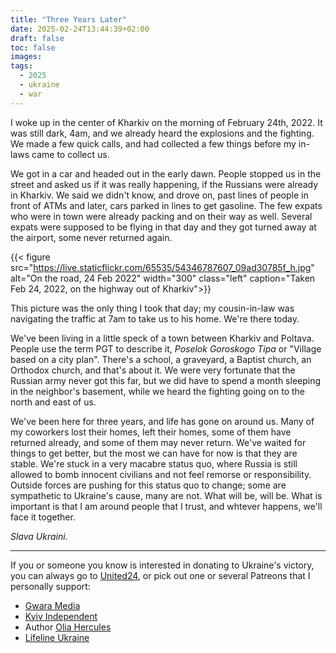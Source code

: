 ```yaml
---
title: "Three Years Later"
date: 2025-02-24T13:44:39+02:00
draft: false
toc: false
images:
tags: 
  - 2025
  - ukraine
  - war
---
```

I woke up in the center of Kharkiv on the morning of February 24th, 2022.  It was still dark, 4am, and we already heard the explosions and the fighting.  We made a few quick calls, and had collected a few things before my in-laws came to collect us.

We got in a car and headed out in the early dawn.  People stopped us in the street and asked us if it was really happening, if the Russians were already in Kharkiv.  We said we didn't know, and drove on, past lines of people in front of ATMs and later, cars parked in lines to get gasoline.  The few expats who were in town were already packing and on their way as well.  Several expats were supposed to be flying in that day and they got turned away at the airport, some never returned again.

{{< figure src="https://live.staticflickr.com/65535/54346787607_09ad30785f_h.jpg" alt="On the road, 24 Feb 2022" width="300" class="left" caption="Taken Feb 24, 2022, on the highway out of Kharkiv">}}

This picture was the only thing I took that day; my cousin-in-law was navigating the traffic at 7am to take us to his home.  We're there today.  

We've been living in a little speck of a town between Kharkiv and Poltava.  People use the term PGT to describe it, _Poselok Goroskogo Tipa_ or "Village based on a city plan".  There's a school, a graveyard, a Baptist church, an Orthodox church, and that's about it.  We were very fortunate that the Russian army never got this far, but we did have to spend a month sleeping in the neighbor's basement, while we heard the fighting going on to the north and east of us.

We've been here for three years, and life has gone on around us.  Many of my coworkers lost their homes, left their homes, some of them have returned already, and some of them may never return.  We've waited for things to get better, but the most we can have for now is that they are stable.  We're stuck in a very macabre status quo, where Russia is still allowed to bomb innocent civilians and not feel remorse or responsibility.  Outside forces are pushing for this status quo to change; some are sympathetic to Ukraine's cause, many are not.  What will be, will be.  What is important is that I am around people that I trust, and whtever happens, we'll face it together.

_Slava Ukraini._ 

---

If you or someone you know is interested in donating to Ukraine's victory, you can always go to [United24](https://u24.gov.ua/), or pick out one or several Patreons that I personally support:
- [Gwara Media](https://www.patreon.com/c/gwaramedia/posts)
- [Kyiv Independent](https://www.patreon.com/c/kyivindependent/posts)
- Author [Olia Hercules](https://www.patreon.com/c/OliaHercules/home)
- [Lifeline Ukraine](https://www.patreon.com/c/lifelineukraine/posts)

